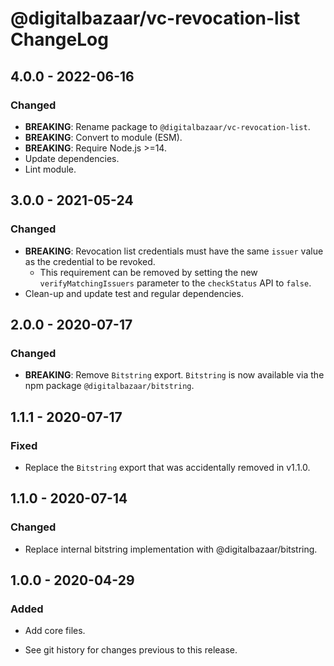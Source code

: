 # @digitalbazaar/vc-revocation-list ChangeLog

## 4.0.0 - 2022-06-16

### Changed
- **BREAKING**: Rename package to `@digitalbazaar/vc-revocation-list`.
- **BREAKING**: Convert to module (ESM).
- **BREAKING**: Require Node.js >=14.
- Update dependencies.
- Lint module.

## 3.0.0 - 2021-05-24

### Changed
- **BREAKING**: Revocation list credentials must have the same `issuer` value
  as the credential to be revoked.
  - This requirement can be removed by setting the new `verifyMatchingIssuers`
    parameter to the `checkStatus` API to `false`.
- Clean-up and update test and regular dependencies.

## 2.0.0 - 2020-07-17

### Changed
- **BREAKING**: Remove `Bitstring` export. `Bitstring` is now available via
  the npm package `@digitalbazaar/bitstring`.

## 1.1.1 - 2020-07-17

### Fixed
- Replace the `Bitstring` export that was accidentally removed in v1.1.0.

## 1.1.0 - 2020-07-14

### Changed
- Replace internal bitstring implementation with @digitalbazaar/bitstring.

## 1.0.0 - 2020-04-29

### Added
- Add core files.

- See git history for changes previous to this release.
